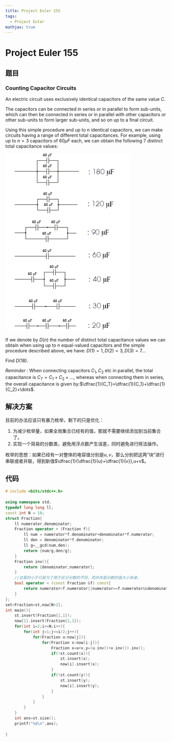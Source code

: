 ```yaml
---
title: Project Euler 155
tags:
  - Project Euler
mathjax: true
---
```

<escape><!-- more --></escape>


# Project Euler 155
## 题目
### Counting Capacitor Circuits
An electric circuit uses exclusively identical capacitors of the same value $C$.

The capacitors can be connected in series or in parallel to form sub-units, which can then be connected in series or in parallel with other capacitors or other sub-units to form larger sub-units, and so on up to a final circuit.

Using this simple procedure and up to n identical capacitors, we can make circuits having a range of different total capacitances. For example, using up to $n=3$ capacitors of $60\mu F$ each, we can obtain the following $7$ distinct total capacitance values: 

![](../images/p155_capacitors1.gif)

If we denote by $D(n)$ the number of distinct total capacitance values we can obtain when using up to n equal-valued capacitors and the simple procedure described above, we have: $D(1)=1, D(2)=3, D(3)=7 \dots$

Find $D(18)$.

*Reminder :*  When connecting capacitors $C_1, C_2$ etc in parallel, the total capacitance is $C_T=C_1+C_2+\dots$, whereas when connecting them in series, the overall capacitance is given by:$\dfrac{1}{C_T}=\dfrac{1}{C_1}+\dfrac{1}{C_2}+\dots$.


## 解决方案

目前的办法应该只有暴力枚举，剩下的只是优化：

1. 为减少枚举量，如果全局集合已经有的值，那就不需要继续添加到当前集合了。
2. 实现一个简易的分数类，避免用浮点数产生误差，同时避免进行除法操作。

枚举的思想：如果已经有一对整体的电容值分别是$u,v$，那么分别把这两“块”进行串联或者并联，得到新值$\dfrac{1}{\dfrac{1}{u}+\dfrac{1}{v}},u+v$。

## 代码


```C++
# include <bits/stdc++.h>

using namespace std;
typedef long long ll;
const int N = 18;
struct Fraction{
    ll numerator,denominator;
    Fraction operator + (Fraction f){
        ll num = numerator*f.denominator+denominator*f.numerator;
        ll den = denominator*f.denominator;
        ll g=__gcd(num,den);
        return {num/g,den/g};
    }
    Fraction inv(){
        return {denominator,numerator};
    }
    //这里的小于只是为了用于区分分数的不同，而并非是分数的值大小本身。
    bool operator < (const Fraction &f) const{
        return numerator<f.numerator||numerator==f.numerator&&denominator<f.denominator;
    }
};
set<Fraction>st,now[N+2];
int main(){
    st.insert(Fraction{1,1});
    now[1].insert(Fraction{1,1});
    for(int i=2;i<=N;i++){
        for(int j=1;j<=i/2;j++){
            for(Fraction u:now[j]){
                for(Fraction v:now[i-j]){
                    Fraction x=u+v,y=(u.inv()+v.inv()).inv();
                    if(!st.count(x)){
                        st.insert(x);
                        now[i].insert(x);
                    }
                    if(!st.count(y)){
                        st.insert(y);
                        now[i].insert(y);
                    }
                }
            }
        }
    }
    int ans=st.size();
    printf("%d\n",ans);

}

```